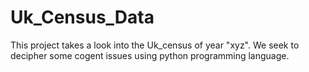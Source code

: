 # Uk_Census_Data
This project takes a look into the Uk_census of year "xyz". We seek to decipher some cogent issues using python programming language.
